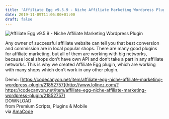```yaml
---
title: 'Affiliate Egg v9.5.9 - Niche Affiliate Marketing Wordpress Plugin'
date: 2019-11-09T11:06:00+01:00
draft: false
---
```


![Affiliate Egg v9.5.9 - Niche Affiliate Marketing Wordpress Plugin](http://www.codelist.cc/uploads/posts/2019-11/1573219692_affiliate-egg.jpg "Affiliate Egg v9.5.9 - Niche Affiliate Marketing Wordpress Plugin")  
  
Any owner of successful affiliate website can tell you that best conversion and commission are in local popular shops. There are many good plugins for affiliate marketing, but all of them are working with big networks, because local shops don’t have own API and don’t take a part in any affiliate networks. This is why we created Affiliate Egg plugin, which are working with many shops which don’t work in any other plugin.  
  
Demo: [https://codecanyon.net/item/affiliate-egg-niche-affiliate-marketing-wordpress-plugin/21852757](http://www.lolinez.com/?https://codecanyon.net/item/affiliate-egg-niche-affiliate-marketing-wordpress-plugin/21852757)  
DOWNLOAD  
from Premium Scripts, Plugins & Mobile  
via [AmaCode](https://amazcode.ooo)